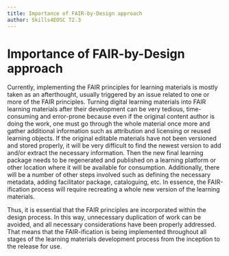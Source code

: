 ```yaml
---
title: Importance of FAIR-by-Design approach
author: Skills4EOSC T2.3
---
```


# Importance of FAIR-by-Design approach

Currently, implementing the FAIR principles for learning materials is mostly taken as an afterthought, usually triggered by an issue related to one or more of the FAIR principles. Turning digital learning materials into FAIR learning materials after their development can be very tedious, time-consuming and error-prone because even if the original content author is doing the work, one must go through the whole material once more and gather additional information such as attribution and licensing or reused learning objects. If the original editable materials have not been versioned and stored properly, it will be very difficult to find the newest version to add and/or extract the necessary information. Then the new final learning package needs to be regenerated and published on a learning platform or other location where it will be available for consumption. Additionally, there will be a number of other steps involved such as defining the necessary metadata, adding facilitator package, cataloguing, etc. In essence, the FAIR-ification process will require recreating a whole new version of the learning materials.

Thus, it is essential that the FAIR principles are incorporated within the design process. In this way, unnecessary duplication of work can be avoided, and all necessary considerations have been properly addressed. That means that the FAIR-ification is being implemented throughout all stages of the learning materials development process from the inception to the release for use.